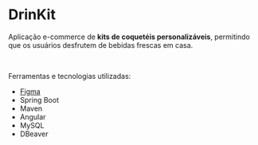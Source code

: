 # DrinKit

Aplicação e-commerce de <b>kits de coquetéis personalizáveis</b>, permitindo que os usuários desfrutem de bebidas frescas em casa.

<br>

Ferramentas e tecnologias utilizadas:
<ul>
  <li><a href="https://www.figma.com/community/file/1376360706771427205/drinkit">Figma</a></li>
  <li>Spring Boot</li>
  <li>Maven</li>
  <li>Angular</li>
  <li>MySQL</li>
  <li>DBeaver</li>
</ul>
